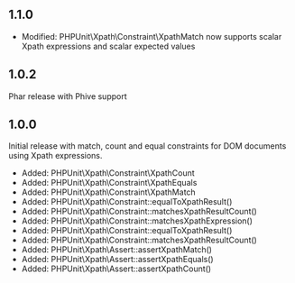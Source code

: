 1.1.0
-----

* Modified: PHPUnit\Xpath\Constraint\XpathMatch now supports scalar Xpath expressions and scalar 
    expected values

1.0.2
-----

Phar release with Phive support

1.0.0
-----

Initial release with match, count and equal constraints for DOM documents using Xpath expressions.

* Added: PHPUnit\Xpath\Constraint\XpathCount
* Added: PHPUnit\Xpath\Constraint\XpathEquals
* Added: PHPUnit\Xpath\Constraint\XpathMatch
* Added: PHPUnit\Xpath\Constraint::equalToXpathResult()
* Added: PHPUnit\Xpath\Constraint::matchesXpathResultCount()
* Added: PHPUnit\Xpath\Constraint::matchesXpathExpression()
* Added: PHPUnit\Xpath\Constraint::equalToXpathResult()
* Added: PHPUnit\Xpath\Constraint::matchesXpathResultCount()
* Added: PHPUnit\Xpath\Assert::assertXpathMatch()
* Added: PHPUnit\Xpath\Assert::assertXpathEquals()
* Added: PHPUnit\Xpath\Assert::assertXpathCount()
